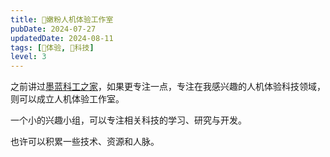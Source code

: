 ```yaml
---
title: 💖嫩粉人机体验工作室
pubDate: 2024-07-27
updatedDate: 2024-08-11
tags: [💓体验, 🔭科技]
level: 3
---
```


之前讲过[墨蓝科工之家](/lab/20240712-tech-home)，如果更专注一点，专注在我感兴趣的人机体验科技领域，则可以成立人机体验工作室。

一个小的兴趣小组，可以专注相关科技的学习、研究与开发。

也许可以积累一些技术、资源和人脉。
